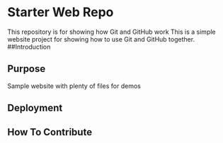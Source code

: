 # Starter Web Repo

This repository is for showing how Git and GitHub work
This is a simple website project for showing how to use Git and GitHub together.
##Introduction

## Purpose

Sample website with plenty of files for demos

## Deployment

## How To Contribute